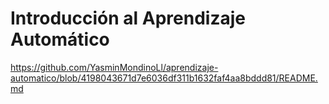 

# Introducción al Aprendizaje Automático

https://github.com/YasminMondinoLl/aprendizaje-automatico/blob/4198043671d7e6036df311b1632faf4aa8bddd81/README.md

